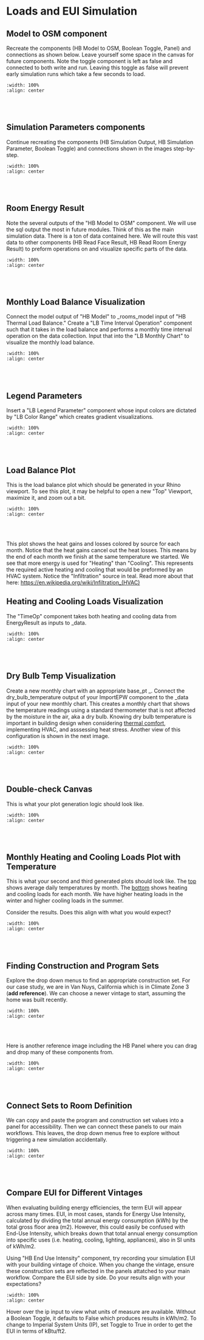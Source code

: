 # Loads and EUI Simulation

## Model to OSM component
Recreate the components (HB Model to OSM, Boolean Toggle, Panel) and connections as shown below. Leave yourself some space in the canvas for future components. Note the toggle component is left as false and connected to both write and run. Leaving this toggle as false will prevent early simulation runs which take a few seconds to load. 

```{image} ../_static/sim1/sim1_1.png
:width: 100%
:align: center
```
<br/><br/>

## Simulation Parameters components
Continue recreating the components (HB Simulation Output, HB Simulation Parameter, Boolean Toggle) and connections shown in the images step-by-step.
```{image} ../_static/sim1/sim1_2.png
:width: 100%
:align: center
```
<br/><br/>

## Room Energy Result
Note the several outputs of the "HB Model to OSM" component. We will use the sql output the most in future modules. Think of this as the main simulation data. There is a ton of data contained here. We will route this vast data to other components (HB Read Face Result, HB Read Room Energy Result) to preform operations on and visualize specific parts of the data.

```{image} ../_static/sim1/sim1_3.png
:width: 100%
:align: center
```
<br/><br/>

## Monthly Load Balance Visualization
Connect the model output of "HB Model" to _rooms_model input of "HB Thermal Load Balance." Create a "LB Time Interval Operation" component such that it takes in the load balance and performs a monthly time interval operation on the data collection. Input that into the "LB Monthly Chart" to visualize the monthly load balance. 

```{image} ../_static/sim1/sim1_4.png
:width: 100%
:align: center
```
<br/><br/>

## Legend Parameters
Insert a "LB Legend Parameter" component whose input colors are dictated by "LB Color Range" which creates gradient visualizations.
```{image} ../_static/sim1/sim1_5.png
:width: 100%
:align: center
```
<br/><br/>

## Load Balance Plot
This is the load balance plot which should be generated in your Rhino viewport. To see this plot, it may be helpful to open a new "Top" Viewport, maximize it, and zoom out a bit.

```{image} ../_static/sim1/sim1_6.png
:width: 100%
:align: center
```
<br/><br/>

This plot shows the heat gains and losses colored by source for each month. Notice that the heat gains cancel out the heat losses. This means by the end of each month we finish at the same temperature we started. We see that more energy is used for "Heating" than "Cooling". This represents the required active heating and cooling that would be preformed by an HVAC system. Notice the "Infiltration" source in teal. Read more about that here: https://en.wikipedia.org/wiki/Infiltration_(HVAC)

## Heating and Cooling Loads Visualization
The "TimeOp" component takes both heating and cooling data from EnergyResult as inputs to _data.

```{image} ../_static/sim1/sim1_7.png
:width: 100%
:align: center
```
<br/><br/>

## Dry Bulb Temp Visualization
Create a new monthly chart with an appropriate base_pt _. Connect the dry_bulb_temperature output of your ImportEPW component to the _data input of your new monthly chart. This creates a monthly chart that shows the temperature readings using a standard thermometer that is not affected by the moisture in the air, aka a dry bulb. Knowing dry bulb temperature is important in building design when considering [thermal comfort](https://cooperunion.github.io/buildingenergymodeling_workshops/docs/01_1_climate_p1.html#temperature-and-humidity), implementing HVAC, and asssessing heat stress. Another view of this configuration is shown in the next image.

```{image} ../_static/sim1/sim1_8.png
:width: 100%
:align: center
```
<br/><br/>

## Double-check Canvas
This is what your plot generation logic should look like.

```{image} ../_static/sim1/sim1_9.png
:width: 100%
:align: center
```
<br/><br/>

## Monthly Heating and Cooling Loads Plot with Temperature
This is what your second and third generated plots should look like. The [top](https://cooperunion.github.io/buildingenergymodeling_workshops/docs/03_1_simulation_p1.html#dry-bulb-temp-visualization) shows average daily temperatures by month. The [bottom](https://cooperunion.github.io/buildingenergymodeling_workshops/docs/03_1_simulation_p1.html#heating-and-cooling-loads-visualization) shows heating and cooling loads for each month. We have higher heating loads in the winter and higher cooling loads in the summer. 

Consider the results. Does this align with what you would expect?

```{image} ../_static/sim1/sim1_10.png
:width: 100%
:align: center
```
<br/><br/>

## Finding Construction and Program Sets
Explore the drop down menus to find an appropriate construction set. For our case study, we are in Van Nuys, California which is in Climate Zone 3 (**add reference**). We can choose a newer vintage to start, assuming the home was built recently.

```{image} ../_static/sim1/sim1_11.png
:width: 100%
:align: center
```
<br/><br/>

Here is another reference image including the HB Panel where you can drag and drop many of these components from.

```{image} ../_static/sim1/sim1_11a.png
:width: 100%
:align: center
```
<br/><br/>

## Connect Sets to Room Definition
We can copy and paste the program and construction set values into a panel for accessibility. Then we can connect these panels to our main workflows. This leaves, the drop down menus free to explore without triggering a new simulation accidentally.

```{image} ../_static/sim1/sim1_13.png
:width: 100%
:align: center
```
<br/><br/>

## Compare EUI for Different Vintages
When evaluating building energy efficiencies, the term EUI will appear across many times. EUI, in most cases, stands for Energy Use Intensity, calculated by dividing the total annual energy consumption (kWh) by the total gross floor area (m2). However, this could easily be confused with End-Use Intensity, which breaks down that total annual energy consumption into specific uses (i.e. heating, cooling, lighting, appliances), also in SI units of kWh/m2.

Using "HB End Use Intensity" component, try recording your simulation EUI with your building vintage of choice. When you change the vintage, ensure these construction sets are reflected in the panels attatched to your main workflow. Compare the EUI side by side. Do your results align with your expectations? 

```{image} ../_static/sim1/sim1_14.png
:width: 100%
:align: center
```
Hover over the ip input to view what units of measure are available. Without a Boolean Toggle, it defaults to False which produces results in kWh/m2. To change to Imperial System Units (IP), set Toggle to True in order to get the EUI in terms of kBtu/ft2. 
<br/><br/>
